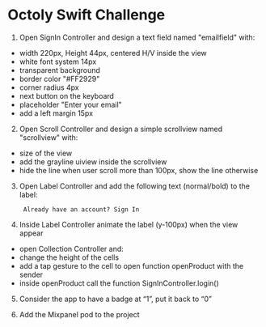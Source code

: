 # Octoly Swift Challenge


1. Open SignIn Controller and design a text field named "emailfield" with:
- width 220px, Height 44px, centered H/V inside the view
- white font system 14px
- transparent background
- border color "#FF2929"
- corner radius 4px
- next button on the keyboard
- placeholder "Enter your email"
- add a left margin 15px

2. Open Scroll Controller and design a simple scrollview named "scrollview" with:
- size of the view
- add the grayline uiview inside the scrollview
- hide the line when user scroll more than 100px, show the line otherwise

3. Open Label Controller and add the following text (normal/bold) to the label:

		Already have an account? Sign In

4. Inside Label Controller animate the label (y-100px) when the view appear
- open Collection Controller and:
- change the height of the cells
- add a tap gesture to the cell to open function openProduct with the sender
- inside openProduct call the function SignInController.login()

5. Consider the app to have a badge at “1”, put it back to “0”

6. Add the Mixpanel pod to the project